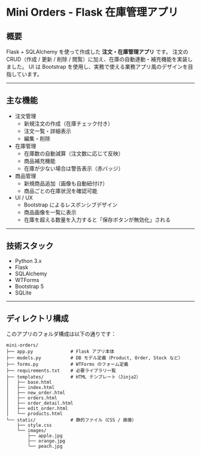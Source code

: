 # Mini Orders - Flask 在庫管理アプリ

## 概要

Flask + SQLAlchemy を使って作成した **注文・在庫管理アプリ** です。
注文の CRUD（作成 / 更新 / 削除 / 閲覧）に加え、在庫の自動連動・補充機能を実装しました。
UI は Bootstrap を使用し、実務で使える業務アプリ風のデザインを目指しています。

---

## 主な機能

- 注文管理
  - 新規注文の作成（在庫チェック付き）
  - 注文一覧・詳細表示
  - 編集・削除
- 在庫管理
  - 在庫数の自動減算（注文数に応じて反映）
  - 商品補充機能
  - 在庫が少ない場合は警告表示（赤バッジ）
- 商品管理
  - 新規商品追加（画像も自動紐付け）
  - 商品ごとの在庫状況を確認可能
- UI / UX
  - Bootstrap によるレスポンシブデザイン
  - 商品画像を一覧に表示
  - 在庫を超える数量を入力すると「保存ボタンが無効化」される

---

## 技術スタック

- Python 3.x
- Flask
- SQLAlchemy
- WTForms
- Bootstrap 5
- SQLite

---

## ディレクトリ構成

このアプリのフォルダ構成は以下の通りです：

```text
mini-orders/
├── app.py              # Flask アプリ本体
├── models.py           # DB モデル定義（Product, Order, Stock など）
├── forms.py            # WTForms のフォーム定義
├── requirements.txt    # 必要ライブラリ一覧
├── templates/          # HTML テンプレート（Jinja2）
│   ├── base.html
│   ├── index.html
│   ├── new_order.html
│   ├── orders.html
│   ├── order_detail.html
│   ├── edit_order.html
│   └── products.html
└── static/             # 静的ファイル（CSS / 画像）
    ├── style.css
    └── images/
        ├── apple.jpg
        ├── orange.jpg
        └── peach.jpg
```
